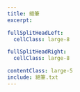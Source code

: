 ```yaml
---
title: 絕筆
excerpt:

fullSplitHeadLeft:
  cellClass: large-8

fullSplitHeadRight:
  cellClass: large-8

contentClass: large-5
include: 絕筆.txt
---
```

